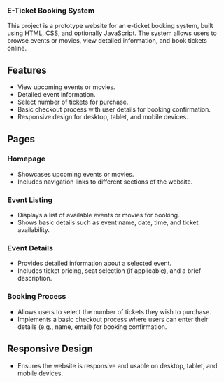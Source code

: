 ### E-Ticket Booking System
This project is a prototype website for an e-ticket booking system, built using HTML, CSS, and optionally JavaScript. The system allows users to browse events or movies, view detailed information, and book tickets online.

## Features
- View upcoming events or movies.
- Detailed event information.
- Select number of tickets for purchase.
- Basic checkout process with user details for booking confirmation.
- Responsive design for desktop, tablet, and mobile devices.

## Pages

### Homepage
- Showcases upcoming events or movies.
- Includes navigation links to different sections of the website.

### Event Listing
- Displays a list of available events or movies for booking.
- Shows basic details such as event name, date, time, and ticket availability.

### Event Details
- Provides detailed information about a selected event.
- Includes ticket pricing, seat selection (if applicable), and a brief description.

### Booking Process
- Allows users to select the number of tickets they wish to purchase.
- Implements a basic checkout process where users can enter their details (e.g., name, email) for booking confirmation.

## Responsive Design
- Ensures the website is responsive and usable on desktop, tablet, and mobile devices.
